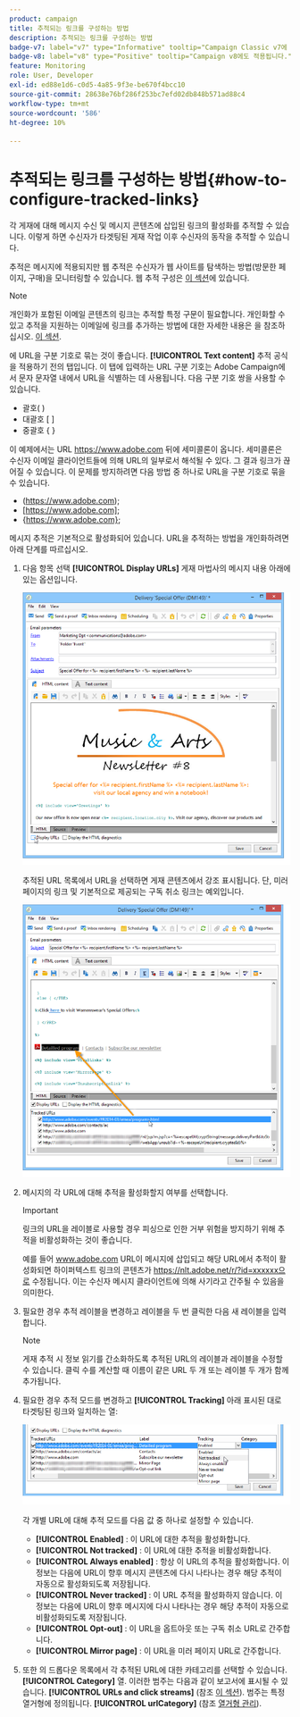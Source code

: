 ```yaml
---
product: campaign
title: 추적되는 링크를 구성하는 방법
description: 추적되는 링크를 구성하는 방법
badge-v7: label="v7" type="Informative" tooltip="Campaign Classic v7에 적용"
badge-v8: label="v8" type="Positive" tooltip="Campaign v8에도 적용됩니다."
feature: Monitoring
role: User, Developer
exl-id: ed88e1d6-c0d5-4a85-9f3e-be670f4bcc10
source-git-commit: 28638e76bf286f253bc7efd02db848b571ad88c4
workflow-type: tm+mt
source-wordcount: '586'
ht-degree: 10%

---
```


# 추적되는 링크를 구성하는 방법{#how-to-configure-tracked-links}



각 게재에 대해 메시지 수신 및 메시지 콘텐츠에 삽입된 링크의 활성화를 추적할 수 있습니다. 이렇게 하면 수신자가 타겟팅된 게재 작업 이후 수신자의 동작을 추적할 수 있습니다.

추적은 메시지에 적용되지만 웹 추적은 수신자가 웹 사이트를 탐색하는 방법(방문한 페이지, 구매)을 모니터링할 수 있습니다. 웹 추적 구성은 [이 섹션](../../configuration/using/about-web-tracking.md)에 있습니다.

>[!NOTE]
>
>개인화가 포함된 이메일 콘텐츠의 링크는 추적할 특정 구문이 필요합니다. 개인화할 수 있고 추적을 지원하는 이메일에 링크를 추가하는 방법에 대한 자세한 내용은 을 참조하십시오. [이 섹션](tracking-personalized-links.md).

에 URL을 구분 기호로 묶는 것이 좋습니다. **[!UICONTROL Text content]** 추적 공식을 적용하기 전의 탭입니다. 이 탭에 입력하는 URL 구분 기호는 Adobe Campaign에서 문자 문자열 내에서 URL을 식별하는 데 사용됩니다. 다음 구분 기호 쌍을 사용할 수 있습니다.
* 괄호( )
* 대괄호 [ ]
* 중괄호 { }

이 예제에서는 URL https://www.adobe.com 뒤에 세미콜론이 옵니다. 세미콜론은 수신자 이메일 클라이언트들에 의해 URL의 일부로서 해석될 수 있다. 그 결과 링크가 끊어질 수 있습니다. 이 문제를 방지하려면 다음 방법 중 하나로 URL을 구분 기호로 묶을 수 있습니다.
* (https://www.adobe.com);
* [https://www.adobe.com];
* {https://www.adobe.com};

메시지 추적은 기본적으로 활성화되어 있습니다. URL을 추적하는 방법을 개인화하려면 아래 단계를 따르십시오.

1. 다음 항목 선택 **[!UICONTROL Display URLs]** 게재 마법사의 메시지 내용 아래에 있는 옵션입니다.

   ![](assets/s_ncs_user_email_del_display_urls.png)

   추적된 URL 목록에서 URL을 선택하면 게재 콘텐츠에서 강조 표시됩니다. 단, 미러 페이지의 링크 및 기본적으로 제공되는 구독 취소 링크는 예외입니다.

   ![](assets/s_ncs_user_email_del_show_urls.png)

1. 메시지의 각 URL에 대해 추적을 활성화할지 여부를 선택합니다.

   >[!IMPORTANT]
   >
   >링크의 URL을 레이블로 사용할 경우 피싱으로 인한 거부 위험을 방지하기 위해 추적을 비활성화하는 것이 좋습니다.
   >
   >예를 들어 www.adobe.com URL이 메시지에 삽입되고 해당 URL에서 추적이 활성화되면 하이퍼텍스트 링크의 콘텐츠가 https://nlt.adobe.net/r/?id=xxxxxx으로 수정됩니다. 이는 수신자 메시지 클라이언트에 의해 사기라고 간주될 수 있음을 의미한다.

1. 필요한 경우 추적 레이블을 변경하고 레이블을 두 번 클릭한 다음 새 레이블을 입력합니다.

   >[!NOTE]
   >
   >게재 추적 시 정보 읽기를 간소화하도록 추적된 URL의 레이블과 레이블을 수정할 수 있습니다. 클릭 수를 계산할 때 이름이 같은 URL 두 개 또는 레이블 두 개가 함께 추가됩니다.

1. 필요한 경우 추적 모드를 변경하고 **[!UICONTROL Tracking]** 아래 표시된 대로 타겟팅된 링크와 일치하는 열:

   ![](assets/s_ncs_user_select_tracking_mode.png)

   각 개별 URL에 대해 추적 모드를 다음 값 중 하나로 설정할 수 있습니다.

   * **[!UICONTROL Enabled]** : 이 URL에 대한 추적을 활성화합니다.
   * **[!UICONTROL Not tracked]** : 이 URL에 대한 추적을 비활성화합니다.
   * **[!UICONTROL Always enabled]** : 항상 이 URL의 추적을 활성화합니다. 이 정보는 다음에 URL이 향후 메시지 콘텐츠에 다시 나타나는 경우 해당 추적이 자동으로 활성화되도록 저장됩니다.
   * **[!UICONTROL Never tracked]** : 이 URL 추적을 활성화하지 않습니다. 이 정보는 다음에 URL이 향후 메시지에 다시 나타나는 경우 해당 추적이 자동으로 비활성화되도록 저장됩니다.
   * **[!UICONTROL Opt-out]** : 이 URL을 옵트아웃 또는 구독 취소 URL로 간주합니다.
   * **[!UICONTROL Mirror page]** : 이 URL을 미러 페이지 URL로 간주합니다.

1. 또한 의 드롭다운 목록에서 각 추적된 URL에 대한 카테고리를 선택할 수 있습니다. **[!UICONTROL Category]** 열. 이러한 범주는 다음과 같이 보고서에 표시될 수 있습니다. **[!UICONTROL URLs and click streams]** (참조 [이 섹션](../../reporting/using/reports-on-deliveries.md#urls-and-click-streams)). 범주는 특정 열거형에 정의됩니다. **[!UICONTROL urlCategory]** (참조 [열거형 관리](../../platform/using/managing-enumerations.md)).
